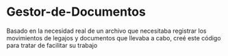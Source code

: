 # Gestor-de-Documentos
Basado en la necesidad real de un archivo que necesitaba registrar los movimientos de legajos y documentos que llevaba a cabo, creé este código para tratar de facilitar su trabajo
